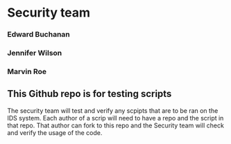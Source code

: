 # Security team
### Edward Buchanan
### Jennifer Wilson
### Marvin Roe

## This Github repo is for testing scripts

The security team will test and verify any scpipts that are to be ran on the IDS system. Each author of a scrip will need to have a repo and the script in that repo. That author can fork to this repo and the Security team will check and verify the usage of the code.
